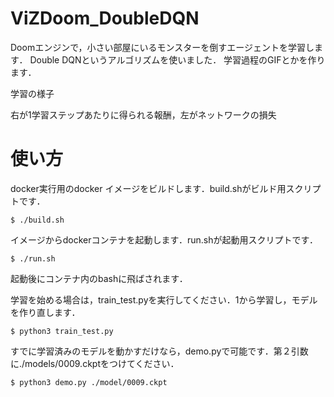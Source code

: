 # ViZDoom_DoubleDQN

Doomエンジンで，小さい部屋にいるモンスターを倒すエージェントを学習します．
Double DQNというアルゴリズムを使いました．
学習過程のGIFとかを作ります．

学習の様子

右が1学習ステップあたりに得られる報酬，左がネットワークの損失


# 使い方

docker実行用のdocker イメージをビルドします．build.shがビルド用スクリプトです．
```
$ ./build.sh
```

イメージからdockerコンテナを起動します．run.shが起動用スクリプトです．
```
$ ./run.sh
```
起動後にコンテナ内のbashに飛ばされます．

学習を始める場合は，train_test.pyを実行してください．1から学習し，モデルを作り直します．
```
$ python3 train_test.py
```

すでに学習済みのモデルを動かすだけなら，demo.pyで可能です．第２引数に./models/0009.ckptをつけてください．
```
$ python3 demo.py ./model/0009.ckpt
```